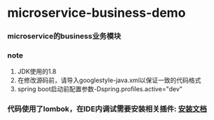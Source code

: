 microservice-business-demo
===================================

### microservice的business业务模块

### note
<ol>
<li>JDK使用的1.8</li>
<li>在修改源码前，请导入googlestyle-java.xml以保证一致的代码格式</li>
<li>spring boot启动前配置参数-Dspring.profiles.active="dev"</li>
</ol>

### 代码使用了lombok，在IDE内调试需要安装相关插件: [安装文档](https://projectlombok.org/setup)
